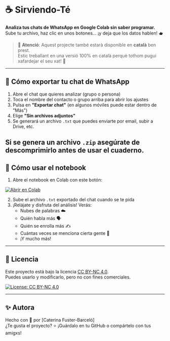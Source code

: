 # ☕ Sirviendo-Té

**Analiza tus chats de WhatsApp en Google Colab sin saber programar.**  
Sube tu archivo, haz clic en unos botones... ¡y deja que los datos hablen! 🫖


> 📣 **Atenció**: Aquest projecte també estarà disponible en **català** ben prest.  
> Estic treballant en una versió 100% en català perquè tothom pugui xafardejar el seu xat! 🫶

---

## 📱 Cómo exportar tu chat de WhatsApp

1. Abre el chat que quieres analizar (grupo o persona)
2. Toca el nombre del contacto o grupo arriba para abrir los ajustes
3. Pulsa en **"Exportar chat"** (en algunos móviles puede estar dentro de "Más")
4. Elige **"Sin archivos adjuntos"**
5. Se generará un archivo `.txt` que puedes enviarte por email, subir a Drive, etc.

Si se genera un archivo `.zip` asegúrate de descomprimirlo antes de usar el cuaderno.
---

## 🚀 Cómo usar el notebook

1. Abre el notebook en Colab con este botón:

[![Abrir en Colab](https://colab.research.google.com/assets/colab-badge.svg)](https://colab.research.google.com/github/cfusterbarcelo/Sirviendo-Te/blob/main/notebooks/Sirviendo_te_es.ipynb)

2. Sube el archivo `.txt` exportado del chat cuando se te pida
3. ¡Relájate y disfruta del análisis! Verás:
   - Nubes de palabras ☁️
   - Quién habla más 🗣️
   - Quién se enrolla más ✍️
   - Cuántas veces se menciona cierta gente 👀
   - ¡Y mucho más!

---

## 🧾 Licencia

Este proyecto está bajo la licencia [CC BY-NC 4.0](https://creativecommons.org/licenses/by-nc/4.0/).  
Puedes usarlo y modificarlo, pero no con fines comerciales.

[![License: CC BY-NC 4.0](https://licensebuttons.net/l/by-nc/4.0/88x31.png)](https://creativecommons.org/licenses/by-nc/4.0/)

---

## ✨ Autora

Hecho con 💜 por [Caterina Fuster-Barceló]  
¿Te gusta el proyecto? ⭐ ¡Guárdalo en tu GitHub o compártelo con tus amigxs!
